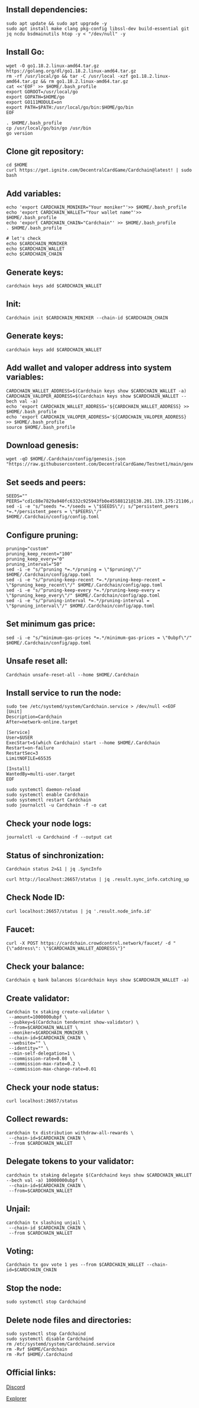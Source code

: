 ## Install dependencies:
```
sudo apt update && sudo apt upgrade -y
sudo apt install make clang pkg-config libssl-dev build-essential git jq ncdu bsdmainutils htop -y < "/dev/null" -y
```

## Install Go:
```
wget -O go1.18.2.linux-amd64.tar.gz https://golang.org/dl/go1.18.2.linux-amd64.tar.gz
rm -rf /usr/local/go && tar -C /usr/local -xzf go1.18.2.linux-amd64.tar.gz && rm go1.18.2.linux-amd64.tar.gz
cat <<'EOF' >> $HOME/.bash_profile
export GOROOT=/usr/local/go
export GOPATH=$HOME/go
export GO111MODULE=on
export PATH=$PATH:/usr/local/go/bin:$HOME/go/bin
EOF

. $HOME/.bash_profile
cp /usr/local/go/bin/go /usr/bin
go version
```

## Clone git repository:
```
cd $HOME
curl https://get.ignite.com/DecentralCardGame/Cardchain@latest! | sudo bash
```
## Add variables:
```
echo 'export CARDCHAIN_MONIKER="Your moniker"'>> $HOME/.bash_profile
echo 'export CARDCHAIN_WALLET="Your wallet name"'>> $HOME/.bash_profile
echo 'export CARDCHAIN_CHAIN="Cardchain"' >> $HOME/.bash_profile
. $HOME/.bash_profile

# let's check
echo $CARDCHAIN_MONIKER
echo $CARDCHAIN_WALLET
echo $CARDCHAIN_CHAIN
```
## Generate keys:
```
сardchain keys add $CARDCHAIN_WALLET
```
## Init:
```
Cardchain init $CARDCHAIN_MONIKER --chain-id $CARDCHAIN_CHAIN
```
## Generate keys:
```
сardchain keys add $CARDCHAIN_WALLET
```
## Add wallet and valoper address into system variables:
```
CARDCHAIN_WALLET_ADDRESS=$(Cardchain keys show $CARDCHAIN_WALLET -a)
CARDCHAIN_VALOPER_ADDRESS=$(Cardchain keys show $CARDCHAIN_WALLET --bech val -a)
echo 'export CARDCHAIN_WALLET_ADDRESS='${CARDCHAIN_WALLET_ADDRESS} >> $HOME/.bash_profile
echo 'export CARDCHAIN_VALOPER_ADDRESS='${CARDCHAIN_VALOPER_ADDRESS} >> $HOME/.bash_profile
source $HOME/.bash_profile
```
## Download genesis:
```
wget -qO $HOME/.Cardchain/config/genesis.json "https://raw.githubusercontent.com/DecentralCardGame/Testnet1/main/genesis.json"
```
## Set seeds and peers:
```
SEEDS=""
PEERS="cd1c88e7829a940fc6332c925943fb0e45588121@138.201.139.175:21106,a9c56a9479bbdb8aa7bfb93bd85907bd4f4a4cca@135.181.154.42:26656,407fd08d831eaec4be840bf762740a72c5c48ea6@159.69.11.174:36656,a506820ea90c5b0ddb9005ef720a121e9f6bbaeb@45.136.28.158:26658,8b376446ae31162449c9749390830b05420bdf55@95.216.223.244:26656"
sed -i -e "s/^seeds *=.*/seeds = \"$SEEDS\"/; s/^persistent_peers *=.*/persistent_peers = \"$PEERS\"/" $HOME/.Cardchain/config/config.toml
```
## Configure pruning:
```
pruning="custom"
pruning_keep_recent="100"
pruning_keep_every="0"
pruning_interval="50"
sed -i -e "s/^pruning *=.*/pruning = \"$pruning\"/" $HOME/.Cardchain/config/app.toml
sed -i -e "s/^pruning-keep-recent *=.*/pruning-keep-recent = \"$pruning_keep_recent\"/" $HOME/.Cardchain/config/app.toml
sed -i -e "s/^pruning-keep-every *=.*/pruning-keep-every = \"$pruning_keep_every\"/" $HOME/.Cardchain/config/app.toml
sed -i -e "s/^pruning-interval *=.*/pruning-interval = \"$pruning_interval\"/" $HOME/.Cardchain/config/app.toml
```
## Set minimum gas price:
```
sed -i -e "s/^minimum-gas-prices *=.*/minimum-gas-prices = \"0ubpf\"/" $HOME/.Cardchain/config/app.toml
```
## Unsafe reset all:
```
Cardchain unsafe-reset-all --home $HOME/.Cardchain
```
## Install service to run the node:
```
sudo tee /etc/systemd/system/Cardchain.service > /dev/null <<EOF
[Unit]
Description=Cardchain
After=network-online.target

[Service]
User=$USER
ExecStart=$(which Cardchain) start --home $HOME/.Cardchain
Restart=on-failure
RestartSec=3
LimitNOFILE=65535

[Install]
WantedBy=multi-user.target
EOF

sudo systemctl daemon-reload
sudo systemctl enable Cardchain
sudo systemctl restart Cardchain
sudo journalctl -u Cardchain -f -o cat
```
## Check your node logs:
```
journalctl -u Cardchaind -f --output cat
```
## Status of sinchronization:
```
Cardchain status 2>&1 | jq .SyncInfo

curl http://localhost:26657/status | jq .result.sync_info.catching_up
```
## Check Node ID:
```
curl localhost:26657/status | jq '.result.node_info.id'
```
## Faucet:
```
curl -X POST https://cardchain.crowdcontrol.network/faucet/ -d "{\"address\": \"$CARDCHAIN_WALLET_ADDRESS\"}"
```
## Check your balance:
```
Cardchain q bank balances $(cardchain keys show $CARDCHAIN_WALLET -a)
```
## Create validator:
```
Cardchain tx staking create-validator \
 --amount=1000000ubpf \
 --pubkey=$(Cardchain tendermint show-validator) \
 --from=$CARDCHAIN_WALLET \
 --moniker=$CARDCHAIN_MONIKER \
 --chain-id=$CARDCHAIN_CHAIN \
 --website="" \
 --identity="" \
 --min-self-delegation=1 \
 --commission-rate=0.08 \
 --commission-max-rate=0.2 \
 --commission-max-change-rate=0.01
```
## Check your node status:
```
curl localhost:26657/status
```
## Collect rewards:
```
cardchain tx distribution withdraw-all-rewards \
 --chain-id=$CARDCHAIN_CHAIN \
 --from $CARDCHAIN_WALLET
```
## Delegate tokens to your validator:
```
cardchain tx staking delegate $(Cardchaind keys show $CARDCHAIN_WALLET --bech val -a) 10000000ubpf \
 --chain-id=$CARDCHAIN_CHAIN \
 --from=$CARDCHAIN_WALLET
```
## Unjail:
```
cardchain tx slashing unjail \
 --chain-id $CARDCHAIN_CHAIN \ 
 --from $CARDCHAIN_WALLET
```
## Voting:
```
Cardchain tx gov vote 1 yes --from $CARDCHAIN_WALLET --chain-id=$CARDCHAIN_CHAIN
```
## Stop the node:
```
sudo systemctl stop Cardchaind
```
## Delete node files and directories:
```
sudo systemctl stop Cardchaind
sudo systemctl disable Cardchaind
rm /etc/systemd/system/Cardchaind.service
rm -Rvf $HOME/Cardchain
rm -Rvf $HOME/.Cardchaind
```
## Official links:
[Discord](https://discord.gg/Z3m2w5HE)

[Explorer](https://explorer.theamsolutions.info/Cardchain/staking)
